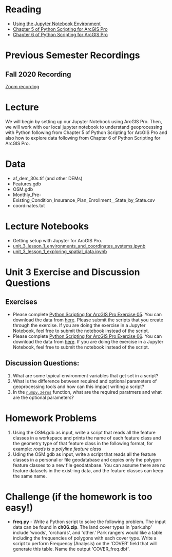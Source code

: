 # Reading
- [Using the Jupyter Notebook Environment](https://developers.arcgis.com/python/guide/using-the-jupyter-notebook-environment/)
- [Chapter 5 of Python Scripting for ArcGIS Pro](https://esripress.esri.com/display/index.cfm?fuseaction=display&websiteID=384&moduleID=12)
- [Chapter 6 of Python Scripting for ArcGIS Pro](https://esripress.esri.com/display/index.cfm?fuseaction=display&websiteID=384&moduleID=12)

# Previous Semester Recordings
## Fall 2020 Recording
[Zoom recording](https://slu.zoom.us/rec/share/iv0CionXr7sL9J3ShF9tz_XBc5_1HsZfyK4wTB48GoB7YAy5bE4-69Ya9OdFLJfI.kmSyusDlS3A5fzrE?startTime=1599080306000)

# Lecture
We will begin by setting up our Jupyter Notebook using ArcGIS Pro. Then, we will work with our local jupyter notebook to understand geoprocessing with Python following from Chapter 5 of Python Scripting for ArcGIS Pro and also how to explore data following from Chapter 6 of Python Scripting for ArcGIS Pro.

# Data
- af_dem_30s.tif (and other DEMs)
- Features.gdb
- OSM.gdb
- Monthly_Pre-Existing_Condition_Insurance_Plan_Enrollment__State_by_State.csv
- coordinates.txt

# Lecture Notebooks
- Getting setup with Jupyter for ArcGIS Pro.
- [unit_3_lesson_1_environments_and_coordinates_systems.ipynb](https://github.com/gbrunner/intro-prog-for-gis-rs/blob/master/Week%203/unit_3_lesson_1_environments_and_coordinates_systems.ipynb)
- [unit_3_lesson_1_exploring_spatial_data.ipynb](https://github.com/gbrunner/intro-prog-for-gis-rs/blob/master/Week%203/unit_3_lesson_1_exploring_spatial_data.ipynb)


# Unit 3 Exercise and Discussion Questions 
## Exercises
- Please complete [Python Scripting for ArcGIS Pro Exercise 05](https://learngis.maps.arcgis.com/home/item.html?id=d3618832b89844dda4c0b97c44ccf151). You can download the data from [here](https://learngis.maps.arcgis.com/home/item.html?id=a944af0becbf47df98336a9e4881a6b8). Please submit the scripts that you create through the exercise. If you are doing the exercise in a Jupyter Notebook, feel free to submit the notebook instead of the script.
- Please complete [Python Scripting for ArcGIS Pro Exercise 06](https://learngis.maps.arcgis.com/home/item.html?id=cef0aa5df9c54993a6c1cb1dfec5f553). You can download the data from [here](https://learngis.maps.arcgis.com/home/item.html?id=3df07f29a0844d62af4338c52a40fda9). If you are doing the exercise in a Jupyter Notebook, feel free to submit the notebook instead of the script.

## Discussion Questions:
1. What are some typical environment variables that get set in a script?
2. What is the difference between required and optional parameters of geoprocessing tools and how can this impact writing a script?
3. In the [```numpy.zeros```](https://numpy.org/doc/stable/reference/generated/numpy.zeros.html) function, what are the required paratmers and what are the optional parameters?

# Homework Problems
1. Using the OSM.gdb as input, write a script that reads all the feature classes in a workspace and prints the name of each feature class and the geometry type of that feature class in the following format, for example: *roads is a polyline feature class*
2. Uding the OSM.gdb as input, write a script that reads all the feature classes in a personal or file geodatabase and copies only the polygon feature classes to a new file geodatabase. You can assume there are no feature datasets in the exist-ing data, and the feature classes can keep the same name.
 
# Challenge (if the homework is too easy!)
- **freq.py** - Write a Python script to solve the following problem. The input data can be found in **ch06.zip**. The land cover types in 'park.shp' include 'woods', 'orchards', and 'other.' Park rangers would like a table including the frequencies of polygons with each cover type. Write a script to perform Frequency (Analysis) on the 'COVER' field that will generate this table. Name the output 'COVER_freq.dbf'.




